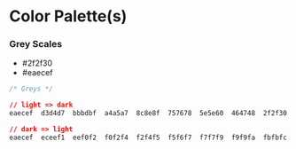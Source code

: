 # Color Palette(s)


### Grey Scales
- #2f2f30
- #eaecef
```css
/* Greys */

// light => dark
eaecef	d3d4d7	bbbdbf	a4a5a7	8c8e8f	757678	5e5e60	464748	2f2f30	171818	000000

// dark => light
eaecef	eceef1	eef0f2	f0f2f4	f2f4f5	f5f6f7	f7f7f9	f9f9fa	fbfbfc	fdfdfd	ffffff
```
